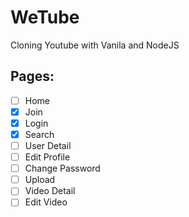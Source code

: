 # WeTube

Cloning Youtube with Vanila and NodeJS


## Pages:

- [ ] Home
- [x] Join
- [x] Login
- [x] Search 
- [ ] User Detail
- [ ] Edit Profile
- [ ] Change Password
- [ ] Upload
- [ ] Video Detail
- [ ] Edit Video